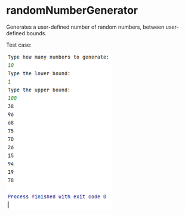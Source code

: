 # randomNumberGenerator
Generates a user-defined number of random numbers, between user-defined bounds.

Test case:

![Random number generator test case](./test_case.png)
